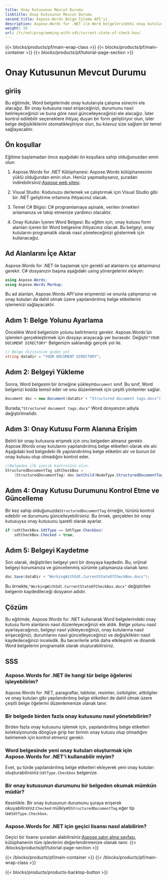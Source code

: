 ```yaml
---
title: Onay Kutusunun Mevcut Durumu
linktitle: Onay Kutusunun Mevcut Durumu
second_title: Aspose.Words Belge İşleme API'si
description: Aspose.Words for .NET ile Word belgelerindeki onay kutularını nasıl yöneteceğinizi öğrenin. Bu kılavuz, onay kutularını programatik olarak ayarlamayı, güncellemeyi ve kaydetmeyi kapsar.
weight: 10
url: /tr/net/programming-with-sdt/current-state-of-check-box/
---
```


{{< blocks/products/pf/main-wrap-class >}}
{{< blocks/products/pf/main-container >}}
{{< blocks/products/pf/tutorial-page-section >}}

# Onay Kutusunun Mevcut Durumu

## giriiş

Bu eğitimde, Word belgelerinde onay kutularıyla çalışma sürecini ele alacağız. Bir onay kutusuna nasıl erişeceğinizi, durumunu nasıl belirleyeceğinizi ve buna göre nasıl güncelleyeceğinizi ele alacağız. İster kontrol edilebilir seçeneklere ihtiyaç duyan bir form geliştiriyor olun, ister belge değişikliklerini otomatikleştiriyor olun, bu kılavuz size sağlam bir temel sağlayacaktır.

## Ön koşullar

Eğitime başlamadan önce aşağıdaki ön koşullara sahip olduğunuzdan emin olun:

1.  Aspose.Words for .NET Kütüphanesi: Aspose.Words kütüphanesinin yüklü olduğundan emin olun. Henüz yapmadıysanız, şuradan indirebilirsiniz:[Aspose web sitesi](https://releases.aspose.com/words/net/).

2. Visual Studio: Kodunuzu derlemek ve çalıştırmak için Visual Studio gibi bir .NET geliştirme ortamına ihtiyacınız olacak.

3. Temel C# Bilgisi: C# programlamaya aşinalık, verilen örnekleri anlamanıza ve takip etmenize yardımcı olacaktır.

4. Onay Kutuları İçeren Word Belgesi: Bu eğitim için, onay kutusu form alanları içeren bir Word belgesine ihtiyacınız olacak. Bu belgeyi, onay kutularını programatik olarak nasıl yöneteceğinizi göstermek için kullanacağız.

## Ad Alanlarını İçe Aktar

Aspose.Words for .NET ile başlamak için gerekli ad alanlarını içe aktarmanız gerekir. C# dosyanızın başına aşağıdaki using yönergelerini ekleyin:

```csharp
using Aspose.Words;
using Aspose.Words.Markup;
```

Bu ad alanları, Aspose.Words API'sine erişmenizi ve onunla çalışmanızı ve onay kutuları da dahil olmak üzere yapılandırılmış belge etiketlerini işlemenizi sağlayacaktır.

## Adım 1: Belge Yolunu Ayarlama

 Öncelikle Word belgenizin yolunu belirtmeniz gerekir. Aspose.Words'ün işlemleri gerçekleştirmek için dosyayı arayacağı yer burasıdır. Değiştir`"YOUR DOCUMENT DIRECTORY"` Belgenizin saklandığı gerçek yol ile.

```csharp
// Belge dizininize giden yol
string dataDir = "YOUR DOCUMENT DIRECTORY";
```

## Adım 2: Belgeyi Yükleme

 Sonra, Word belgesini bir örneğine yükleyin`Document` sınıf. Bu sınıf, Word belgenizi kodda temsil eder ve onu düzenlemek için çeşitli yöntemler sağlar.

```csharp
Document doc = new Document(dataDir + "Structured document tags.docx");
```

 Burada,`"Structured document tags.docx"` Word dosyanızın adıyla değiştirilmelidir.

## Adım 3: Onay Kutusu Form Alanına Erişim

Belirli bir onay kutusuna erişmek için onu belgeden almanız gerekir. Aspose.Words onay kutularını yapılandırılmış belge etiketleri olarak ele alır. Aşağıdaki kod belgedeki ilk yapılandırılmış belge etiketini alır ve bunun bir onay kutusu olup olmadığını kontrol eder.

```csharp
//Belgeden ilk içerik kontrolünü alın.
StructuredDocumentTag sdtCheckBox =
    (StructuredDocumentTag) doc.GetChild(NodeType.StructuredDocumentTag, 0, true);
```

## Adım 4: Onay Kutusu Durumunu Kontrol Etme ve Güncelleme

 Bir kez sahip olduğunuzda`StructuredDocumentTag` örneğin, türünü kontrol edebilir ve durumunu güncelleyebilirsiniz. Bu örnek, gerçekten bir onay kutusuysa onay kutusunu işaretli olarak ayarlar.

```csharp
if (sdtCheckBox.SdtType == SdtType.Checkbox)
    sdtCheckBox.Checked = true;
```

## Adım 5: Belgeyi Kaydetme

Son olarak, değiştirilen belgeyi yeni bir dosyaya kaydedin. Bu, orijinal belgeyi korumanıza ve güncellenmiş sürümle çalışmanıza olanak tanır.

```csharp
doc.Save(dataDir + "WorkingWithSdt.CurrentStateOfCheckBox.docx");
```

 Bu örnekte,`"WorkingWithSdt.CurrentStateOfCheckBox.docx"` değiştirilen belgenin kaydedileceği dosyanın adıdır.

## Çözüm

Bu eğitimde, Aspose.Words for .NET kullanarak Word belgelerindeki onay kutusu form alanlarını nasıl düzenleyeceğinizi ele aldık. Belge yolunu nasıl ayarlayacağınızı, belgeyi nasıl yükleyeceğinizi, onay kutularına nasıl erişeceğinizi, durumlarını nasıl güncelleyeceğinizi ve değişiklikleri nasıl kaydedeceğinizi inceledik. Bu becerilerle artık daha etkileşimli ve dinamik Word belgelerini programatik olarak oluşturabilirsiniz.

## SSS

### Aspose.Words for .NET ile hangi tür belge öğelerini işleyebilirim?
Aspose.Words for .NET, paragraflar, tablolar, resimler, üstbilgiler, altbilgiler ve onay kutuları gibi yapılandırılmış belge etiketleri de dahil olmak üzere çeşitli belge öğelerini düzenlemenize olanak tanır.

### Bir belgede birden fazla onay kutusunu nasıl yönetebilirim?
Birden fazla onay kutusunu işlemek için, yapılandırılmış belge etiketleri koleksiyonunda döngüye girip her birinin onay kutusu olup olmadığını belirlemek için kontrol etmeniz gerekir.

### Word belgesinde yeni onay kutuları oluşturmak için Aspose.Words for .NET'i kullanabilir miyim?
 Evet, şu türde yapılandırılmış belge etiketleri ekleyerek yeni onay kutuları oluşturabilirsiniz:`SdtType.Checkbox` belgenize.

### Bir onay kutusunun durumunu bir belgeden okumak mümkün müdür?
 Kesinlikle. Bir onay kutusunun durumunu şuraya erişerek okuyabilirsiniz:`Checked` mülkiyeti`StructuredDocumentTag` eğer tip ise`SdtType.Checkbox`.

### Aspose.Words for .NET için geçici lisansı nasıl alabilirim?
 Geçici bir lisansı şuradan alabilirsiniz:[Aspose satın alma sayfası](https://purchase.aspose.com/temporary-license/), kütüphanenin tüm işlevlerini değerlendirmenize olanak tanır.
{{< /blocks/products/pf/tutorial-page-section >}}

{{< /blocks/products/pf/main-container >}}
{{< /blocks/products/pf/main-wrap-class >}}

{{< blocks/products/products-backtop-button >}}
